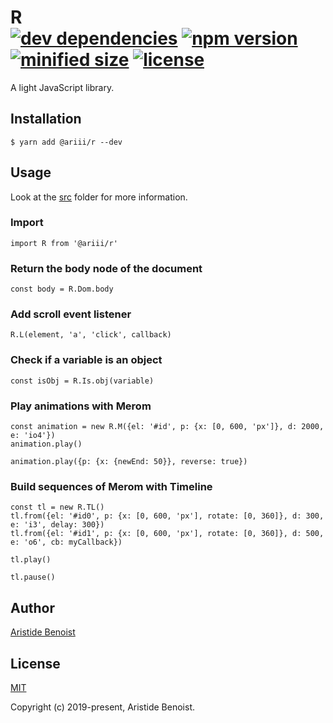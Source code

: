 # R<br/>[![dev dependencies](https://img.shields.io/david/dev/ariiiman/r.svg)](https://www.npmjs.com/package/uglify-js) [![npm version](https://img.shields.io/npm/v/@ariii/r.svg)](https://www.npmjs.com/package/@ariii/r) [![minified size](https://img.shields.io/github/size/ariiiman/r/index.js.svg?label=minified%20size)](https://github.com/ariiiman/r/blob/master/index.js) [![license](https://img.shields.io/github/license/ariiiman/r.svg)](https://github.com/ariiiman/r/blob/master/LICENSE)

A light JavaScript library.

## Installation

    $ yarn add @ariii/r --dev

## Usage

Look at the [src](https://github.com/ariiiman/r/tree/master/src) folder for more information.

### Import

    import R from '@ariii/r'

### Return the body node of the document

    const body = R.Dom.body

### Add scroll event listener

    R.L(element, 'a', 'click', callback)

### Check if a variable is an object

    const isObj = R.Is.obj(variable)

### Play animations with Merom

    const animation = new R.M({el: '#id', p: {x: [0, 600, 'px']}, d: 2000, e: 'io4'})
    animation.play()

    animation.play({p: {x: {newEnd: 50}}, reverse: true})

### Build sequences of Merom with Timeline

    const tl = new R.TL()
    tl.from({el: '#id0', p: {x: [0, 600, 'px'], rotate: [0, 360]}, d: 300, e: 'i3', delay: 300})
    tl.from({el: '#id1', p: {x: [0, 600, 'px'], rotate: [0, 360]}, d: 500, e: 'o6', cb: myCallback})

    tl.play()

    tl.pause()

## Author

[Aristide Benoist](https://www.aristidebenoist.com)

## License

[MIT](https://github.com/ariiiman/r/blob/master/LICENSE)

Copyright (c) 2019-present, Aristide Benoist.
